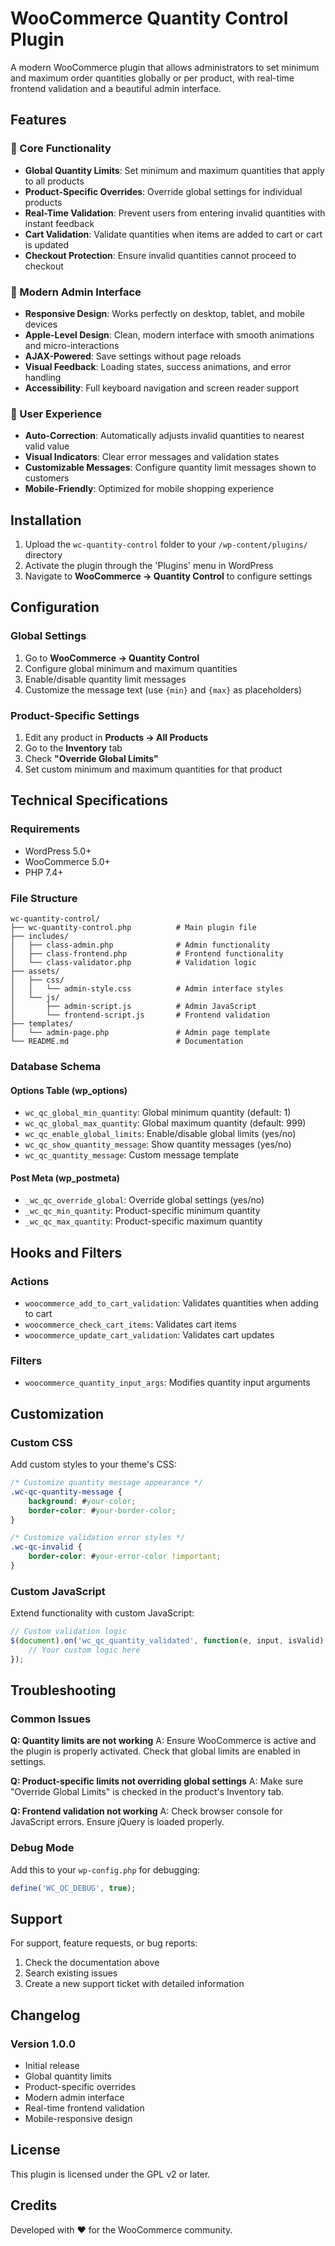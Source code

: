 # WooCommerce Quantity Control Plugin

A modern WooCommerce plugin that allows administrators to set minimum and maximum order quantities globally or per product, with real-time frontend validation and a beautiful admin interface.

## Features

### 🎯 Core Functionality
- **Global Quantity Limits**: Set minimum and maximum quantities that apply to all products
- **Product-Specific Overrides**: Override global settings for individual products
- **Real-Time Validation**: Prevent users from entering invalid quantities with instant feedback
- **Cart Validation**: Validate quantities when items are added to cart or cart is updated
- **Checkout Protection**: Ensure invalid quantities cannot proceed to checkout

### 🎨 Modern Admin Interface
- **Responsive Design**: Works perfectly on desktop, tablet, and mobile devices
- **Apple-Level Design**: Clean, modern interface with smooth animations and micro-interactions
- **AJAX-Powered**: Save settings without page reloads
- **Visual Feedback**: Loading states, success animations, and error handling
- **Accessibility**: Full keyboard navigation and screen reader support

### 🚀 User Experience
- **Auto-Correction**: Automatically adjusts invalid quantities to nearest valid value
- **Visual Indicators**: Clear error messages and validation states
- **Customizable Messages**: Configure quantity limit messages shown to customers
- **Mobile-Friendly**: Optimized for mobile shopping experience

## Installation

1. Upload the `wc-quantity-control` folder to your `/wp-content/plugins/` directory
2. Activate the plugin through the 'Plugins' menu in WordPress
3. Navigate to **WooCommerce → Quantity Control** to configure settings

## Configuration

### Global Settings

1. Go to **WooCommerce → Quantity Control**
2. Configure global minimum and maximum quantities
3. Enable/disable quantity limit messages
4. Customize the message text (use `{min}` and `{max}` as placeholders)

### Product-Specific Settings

1. Edit any product in **Products → All Products**
2. Go to the **Inventory** tab
3. Check **"Override Global Limits"**
4. Set custom minimum and maximum quantities for that product

## Technical Specifications

### Requirements
- WordPress 5.0+
- WooCommerce 5.0+
- PHP 7.4+

### File Structure
```
wc-quantity-control/
├── wc-quantity-control.php          # Main plugin file
├── includes/
│   ├── class-admin.php              # Admin functionality
│   ├── class-frontend.php           # Frontend functionality
│   └── class-validator.php          # Validation logic
├── assets/
│   ├── css/
│   │   └── admin-style.css          # Admin interface styles
│   └── js/
│       ├── admin-script.js          # Admin JavaScript
│       └── frontend-script.js       # Frontend validation
├── templates/
│   └── admin-page.php               # Admin page template
└── README.md                        # Documentation
```

### Database Schema

#### Options Table (wp_options)
- `wc_qc_global_min_quantity`: Global minimum quantity (default: 1)
- `wc_qc_global_max_quantity`: Global maximum quantity (default: 999)
- `wc_qc_enable_global_limits`: Enable/disable global limits (yes/no)
- `wc_qc_show_quantity_message`: Show quantity messages (yes/no)
- `wc_qc_quantity_message`: Custom message template

#### Post Meta (wp_postmeta)
- `_wc_qc_override_global`: Override global settings (yes/no)
- `_wc_qc_min_quantity`: Product-specific minimum quantity
- `_wc_qc_max_quantity`: Product-specific maximum quantity

## Hooks and Filters

### Actions
- `woocommerce_add_to_cart_validation`: Validates quantities when adding to cart
- `woocommerce_check_cart_items`: Validates cart items
- `woocommerce_update_cart_validation`: Validates cart updates

### Filters
- `woocommerce_quantity_input_args`: Modifies quantity input arguments

## Customization

### Custom CSS
Add custom styles to your theme's CSS:

```css
/* Customize quantity message appearance */
.wc-qc-quantity-message {
    background: #your-color;
    border-color: #your-border-color;
}

/* Customize validation error styles */
.wc-qc-invalid {
    border-color: #your-error-color !important;
}
```

### Custom JavaScript
Extend functionality with custom JavaScript:

```javascript
// Custom validation logic
$(document).on('wc_qc_quantity_validated', function(e, input, isValid) {
    // Your custom logic here
});
```

## Troubleshooting

### Common Issues

**Q: Quantity limits are not working**
A: Ensure WooCommerce is active and the plugin is properly activated. Check that global limits are enabled in settings.

**Q: Product-specific limits not overriding global settings**
A: Make sure "Override Global Limits" is checked in the product's Inventory tab.

**Q: Frontend validation not working**
A: Check browser console for JavaScript errors. Ensure jQuery is loaded properly.

### Debug Mode
Add this to your `wp-config.php` for debugging:
```php
define('WC_QC_DEBUG', true);
```

## Support

For support, feature requests, or bug reports:
1. Check the documentation above
2. Search existing issues
3. Create a new support ticket with detailed information

## Changelog

### Version 1.0.0
- Initial release
- Global quantity limits
- Product-specific overrides
- Modern admin interface
- Real-time frontend validation
- Mobile-responsive design

## License

This plugin is licensed under the GPL v2 or later.

## Credits

Developed with ❤️ for the WooCommerce community.